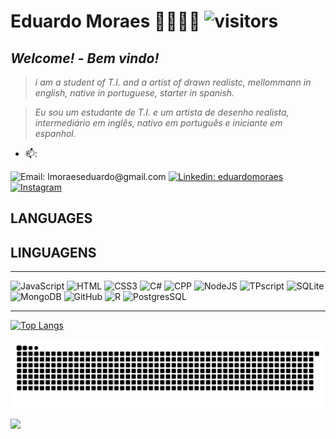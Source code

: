 # Eduardo Moraes 👨‍🎨👨‍💻                     ![visitors](https://visitor-badge.laobi.icu/badge?page_id=eduardomoreaes)


## _Welcome!_ - _Bem vindo!_

> _i am a student of T.I. and a artist of drawn realistc,_
> _mellommann in english, native in portuguese, starter in spanish._

> _Eu sou um estudante de T.I. e um artista de desenho realista,_
> _intermediário em inglês, nativo em português e iniciante em espanhol._



- 📫: 

![Email: lmoraeseduardo@gmail.com](https://img.shields.io/badge/-lmoraeseduardo@gmail.com-blue?color=darkblue&logo=gmail)
[![Linkedin: eduardomoraes](https://img.shields.io/badge/-EduardoMoraes-blue?style=flat-square&logo=Linkedin&logoColor=white&link=https://www.linkedin.com/in/eduardo-moraes-a572541bb/)](https://www.linkedin.com/in/eduardo-moraes-a572541bb/)
[![Instagram](https://img.shields.io/badge/EduardoMoraes-%23E4405F.svg?style=flat-square&logo=Instagram&logoColor=white)](https://www.instagram.com/eduardo_._moraes/)

## **LANGUAGES**
## **LINGUAGENS**

-----

![JavaScript](https://img.shields.io/badge/-JavaScript-black/?logo=JavaScript&color=blueviolet)
![HTML](https://img.shields.io/badge/-HTML-red/?logo=HTML5&color=blue)
![CSS3](https://img.shields.io/badge/-CSS3-blue/?logo=css3&color=yellow&logoColor=black)
![C#](https://img.shields.io/badge/-C%23-white/?logo=C#&logoColor=blue)
![CPP](https://img.shields.io/badge/-C%2B%2B-critical/?logo=C%2B%2B&color=black)
![NodeJS](https://img.shields.io/badge/-NodeJS-orange/?logo=node.js&color=white)
![TPscript](https://img.shields.io/badge/-TypeScript-informational/?logo=TypeScript&color=black)
![SQLite](https://img.shields.io/badge/-SQLite-lightblue/?logo=sqlite&color=grey&logoColor=midnightblue)
![MongoDB](https://img.shields.io/badge/-MongoDB-brightgreen/?logo=MongoDB&color=darkred)
![GitHub](https://img.shields.io/badge/-GitHub-grey/?logo=GitHub&color=black)
![R](https://img.shields.io/badge/-R-important/?logo=R&color=white&logoColor=darkblue)
![PostgresSQL](https://img.shields.io/badge/-postgresSQL-blueviolet/?logo=postgresql&color=black)

-----

[![Top Langs](https://github-readme-stats.vercel.app/api/top-langs/?username=EduardoMoreaes&layout=compact)](https://github.com/EduardoMoreaes/github-readme-stats)

![Snake animation](https://github.com/EduardoMoreaes/EduardoMoreaes/blob/output/github-contribution-grid-snake.svg)

![](https://github.com/EduardoMoreaes/EduardoMoreaes/blob/main/octocat-1657481145451.png)
